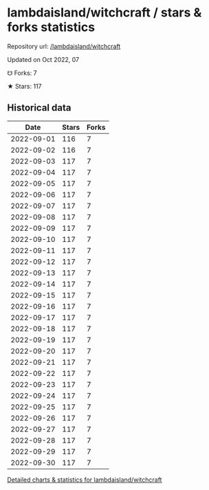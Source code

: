 # lambdaisland/witchcraft / stars & forks statistics

Repository url: [/lambdaisland/witchcraft](https://github.com/lambdaisland/witchcraft)

Updated on Oct 2022, 07

☋ Forks: 7

★ Stars: 117

## Historical data
| Date | Stars | Forks |
|------|-------|-------|
| 2022-09-01 | 116 | 7 | 
| 2022-09-02 | 116 | 7 | 
| 2022-09-03 | 117 | 7 | 
| 2022-09-04 | 117 | 7 | 
| 2022-09-05 | 117 | 7 | 
| 2022-09-06 | 117 | 7 | 
| 2022-09-07 | 117 | 7 | 
| 2022-09-08 | 117 | 7 | 
| 2022-09-09 | 117 | 7 | 
| 2022-09-10 | 117 | 7 | 
| 2022-09-11 | 117 | 7 | 
| 2022-09-12 | 117 | 7 | 
| 2022-09-13 | 117 | 7 | 
| 2022-09-14 | 117 | 7 | 
| 2022-09-15 | 117 | 7 | 
| 2022-09-16 | 117 | 7 | 
| 2022-09-17 | 117 | 7 | 
| 2022-09-18 | 117 | 7 | 
| 2022-09-19 | 117 | 7 | 
| 2022-09-20 | 117 | 7 | 
| 2022-09-21 | 117 | 7 | 
| 2022-09-22 | 117 | 7 | 
| 2022-09-23 | 117 | 7 | 
| 2022-09-24 | 117 | 7 | 
| 2022-09-25 | 117 | 7 | 
| 2022-09-26 | 117 | 7 | 
| 2022-09-27 | 117 | 7 | 
| 2022-09-28 | 117 | 7 | 
| 2022-09-29 | 117 | 7 | 
| 2022-09-30 | 117 | 7 | 


[Detailed charts & statistics for lambdaisland/witchcraft](https://reviewgithub.com/rep/lambdaisland/witchcraft)
